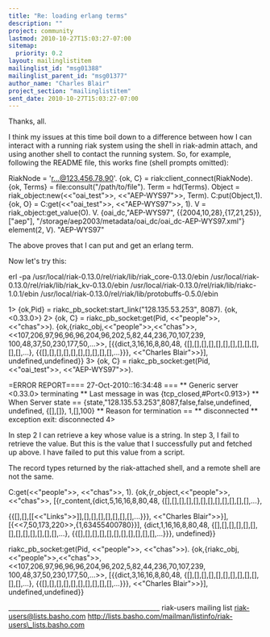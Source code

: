 ```yaml
---
title: "Re: loading erlang terms"
description: ""
project: community
lastmod: 2010-10-27T15:03:27-07:00
sitemap:
  priority: 0.2
layout: mailinglistitem
mailinglist_id: "msg01388"
mailinglist_parent_id: "msg01377"
author_name: "Charles Blair"
project_section: "mailinglistitem"
sent_date: 2010-10-27T15:03:27-07:00
---
```



Thanks, all. 

I think my issues at this time boil down to a difference between how I
can interact with a running riak system using the shell in riak-admin
attach, and using another shell to contact the running system. So, for
example, following the README file, this works fine (shell prompts
omitted):

RiakNode = 'r...@123.456.78.90'.
{ok, C} = riak:client\_connect(RiakNode).
{ok, Terms} = file:consult("/path/to/file").
Term = hd(Terms). 
Object = riak\_object:new(<<"oai\_test">>, <<"AEP-WYS97">>, Term).
C:put(Object,1). 
{ok, O} = C:get(<<"oai\_test">>, <<"AEP-WYS97">>, 1).
V = riak\_object:get\_value(O). 
V.
{oai\_dc,"AEP-WYS97",
 {{2004,10,28},{17,21,25}},
 ["aep"],
 "/storage/aep2003/metadata/oai\_dc/oai\_dc-AEP-WYS97.xml"}
element(2, V).
"AEP-WYS97"

The above proves that I can put and get an erlang term.

Now let's try this:

erl -pa /usr/local/riak-0.13.0/rel/riak/lib/riak\_core-0.13.0/ebin 
/usr/local/riak-0.13.0/rel/riak/lib/riak\_kv-0.13.0/ebin 
/usr/local/riak-0.13.0/rel/riak/lib/riakc-1.0.1/ebin 
/usr/local/riak-0.13.0/rel/riak/lib/protobuffs-0.5.0/ebin

1> {ok,Pid} = riakc\_pb\_socket:start\_link("128.135.53.253", 8087).
{ok,<0.33.0>}
2> {ok, C} = riakc\_pb\_socket:get(Pid, <<"people">>, <<"chas">>).
{ok,{riakc\_obj,<<"people">>,<<"chas">>,
 <<107,206,97,96,96,96,204,96,202,5,82,44,236,70,107,239,
 100,48,37,50,230,177,50,...>>,
 [{{dict,3,16,16,8,80,48,
 {[],[],[],[],[],[],[],[],[],[],[],[],...},
 {{[],[],[],[],[],[],[],[],[],[],...}}},
 <<"Charles Blair">>}],
 undefined,undefined}}
3> {ok, C} = riakc\_pb\_socket:get(Pid, <<"oai\_test">>,
<<"AEP-WYS97">>).

=ERROR REPORT==== 27-Oct-2010::16:34:48 ===
\*\* Generic server <0.33.0> terminating
\*\* Last message in was {tcp\_closed,#Port<0.913>}
\*\* When Server state ==
{state,"128.135.53.253",8087,false,false,undefined,
 undefined,
 {[],[]},
 1,[],100}
\*\* Reason for termination ==
\*\* disconnected
\*\* exception exit: disconnected
4> 

In step 2 I can retrieve a key whose value is a string. In step 3, I
fail to retrieve the value. But this is the value that I successfully
put and fetched up above. I have failed to put this value from a script.

The record types returned by the riak-attached shell, and a remote
shell are not the same.

C:get(<<"people">>, <<"chas">>, 1). 
{ok,{r\_object,<<"people">>,<<"chas">>,
 [{r\_content,{dict,5,16,16,8,80,48,
 {[],[],[],[],[],[],[],[],[],[],[],[],...},
 
{{[],[],[[<<"Links">>]],[],[],[],[],[],[],[],...}}},
 <<"Charles Blair">>}],
 [{<<7,50,173,220>>,{1,63455400780}}],
 {dict,1,16,16,8,80,48,
 {[],[],[],[],[],[],[],[],[],[],[],[],[],...},
 {{[],[],[],[],[],[],[],[],[],[],[],...}}},
 undefined}}


riakc\_pb\_socket:get(Pid, <<"people">>, <<"chas">>).
{ok,{riakc\_obj,<<"people">>,<<"chas">>,
 <<107,206,97,96,96,96,204,96,202,5,82,44,236,70,107,239,
 100,48,37,50,230,177,50,...>>,
 [{{dict,3,16,16,8,80,48,
 {[],[],[],[],[],[],[],[],[],[],[],[],...},
 {{[],[],[],[],[],[],[],[],[],[],...}}},
 <<"Charles Blair">>}],
 undefined,undefined}}

\_\_\_\_\_\_\_\_\_\_\_\_\_\_\_\_\_\_\_\_\_\_\_\_\_\_\_\_\_\_\_\_\_\_\_\_\_\_\_\_\_\_\_\_\_\_\_
riak-users mailing list
riak-users@lists.basho.com
http://lists.basho.com/mailman/listinfo/riak-users\_lists.basho.com

